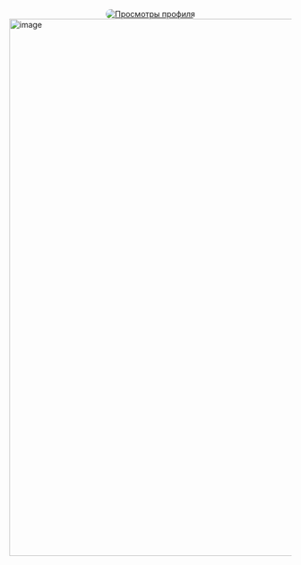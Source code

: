 <div align="center">
  <a href="https://github.com/Panzerkampfwgn">
    <img src="https://komarev.com/ghpvc/?username=Panzerkampfwgn&label=sasiski&color=EDEDED&style=flat&labelColor=FFFFFF" alt="Просмотры профиля" style="border-radius: 10px;" />
  </a>
</div>

<img width="1280" height="960" alt="image" src="https://github.com/user-attachments/assets/02f342ad-18e5-422f-8d42-281c65e65175" />
